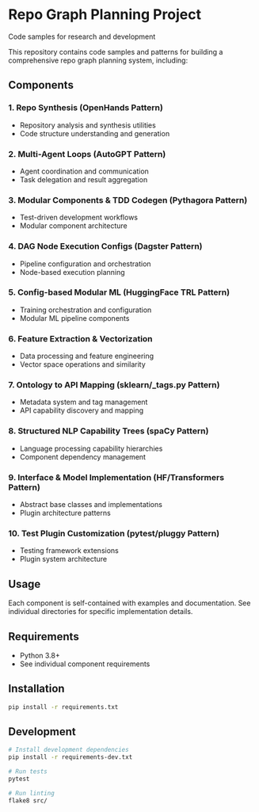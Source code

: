 # Repo Graph Planning Project
Code samples for research and development

This repository contains code samples and patterns for building a comprehensive repo graph planning system, including:

## Components

### 1. Repo Synthesis (OpenHands Pattern)
- Repository analysis and synthesis utilities
- Code structure understanding and generation

### 2. Multi-Agent Loops (AutoGPT Pattern)  
- Agent coordination and communication
- Task delegation and result aggregation

### 3. Modular Components & TDD Codegen (Pythagora Pattern)
- Test-driven development workflows
- Modular component architecture

### 4. DAG Node Execution Configs (Dagster Pattern)
- Pipeline configuration and orchestration
- Node-based execution planning

### 5. Config-based Modular ML (HuggingFace TRL Pattern)
- Training orchestration and configuration
- Modular ML pipeline components

### 6. Feature Extraction & Vectorization
- Data processing and feature engineering
- Vector space operations and similarity

### 7. Ontology to API Mapping (sklearn/_tags.py Pattern)
- Metadata system and tag management
- API capability discovery and mapping

### 8. Structured NLP Capability Trees (spaCy Pattern)
- Language processing capability hierarchies
- Component dependency management

### 9. Interface & Model Implementation (HF/Transformers Pattern)
- Abstract base classes and implementations
- Plugin architecture patterns

### 10. Test Plugin Customization (pytest/pluggy Pattern)
- Testing framework extensions
- Plugin system architecture

## Usage

Each component is self-contained with examples and documentation.
See individual directories for specific implementation details.

## Requirements

- Python 3.8+
- See individual component requirements

## Installation

```bash
pip install -r requirements.txt
```

## Development

```bash
# Install development dependencies
pip install -r requirements-dev.txt

# Run tests
pytest

# Run linting
flake8 src/
```
